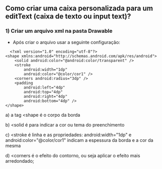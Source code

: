 ## Como criar uma caixa personalizada para um editText (caixa de texto ou input text)?

### 1) Criar um arquivo xml na pasta Drawable
- Após criar o arquivo usar a seguinte configuração:
```
  <?xml version="1.0" encoding="utf-8"?>
<shape xmlns:android="http://schemas.android.com/apk/res/android">
    <solid android:color="@android:color/transparent" />
    <stroke
        android:width="1dp"
        android:color="@color/cor1" />
    <corners android:radius="3dp" />
    <padding
        android:left="4dp"
        android:top="4dp"
        android:right="4dp"
        android:bottom="4dp" />
</shape>
```
a) a tag <shape é o corpo da borda

b) <solid é para indicar a cor ou tema do preenchimento

c) <stroke é linha e as propriedades: android:width="1dp" e android:color="@color/cor1" indicam a espessura da borda e a cor da mesma

d) <corners é o efeito do contorno, ou seja aplicar o efeito mais arredondado;
